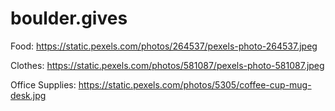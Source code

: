 # boulder.gives

Food: https://static.pexels.com/photos/264537/pexels-photo-264537.jpeg

Clothes: https://static.pexels.com/photos/581087/pexels-photo-581087.jpeg

Office Supplies: https://static.pexels.com/photos/5305/coffee-cup-mug-desk.jpg
